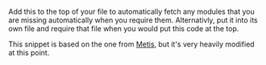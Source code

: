 Add this to the top of your file to automatically fetch any modules that you are missing automatically when you require them.
Alternativly, put it into its own file and require that file when you would put this code at the top.

This snippet is based on the one from [Metis](https://metis.madefor.cc/), but it's very heavily modified at this point.

```lua:custom_require_package_loader.lua
```